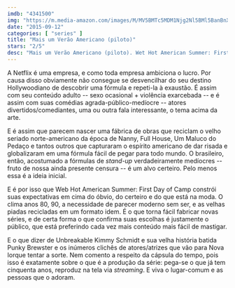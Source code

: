 ```yaml
---
imdb: "4341500"
img: "https://m.media-amazon.com/images/M/MV5BMTc5MDM1Njg2Nl5BMl5BanBnXkFtZTgwODE1MjUxNjE@._V1_SY150_CR0,0,101,150_.jpg"
date: "2015-09-12"
categories: [ "series" ]
title: "Mais um Verão Americano (piloto)"
stars: "2/5"
desc: "Mais um Verão Americano (piloto). Wet Hot American Summer: First Day of Camp (USA, 2015). Dirigido por David Wain. Escrito por Michael Showalter, David Wain. Com Marguerite Moreau, Zak Orth, Paul Rudd, Michael Showalter, Michael Ian Black, Bradley Cooper, Janeane Garofalo, Amy Poehler, Molly Shannon."
---
```

A Netflix é uma empresa, e como toda empresa ambiciona o lucro. Por causa disso obviamente não consegue se desvencilhar do seu destino Hollywoodiano de descobrir uma fórmula e repeti-la à exaustão. É assim com seu conteúdo adulto -- sexo ocasional + violência exarcebada -- e é assim com suas comédias agrada-público-medíocre -- atores divertidos/comediantes, uma ou outra fala interessante, o tema acima da arte.

E é assim que parecem nascer uma fábrica de obras que reciclam o velho seriado norte-americano da época de Nanny, Full House, Um Maluco do Pedaço e tantos outros que capturaram o espírito americano de dar risada e globalizaram em uma fórmula fácil de pegar para todo mundo. O brasileiro, então, acostumado a fórmulas de _stand-up_ verdadeiramente medíocres -- fruto de nossa ainda presente censura -- é um alvo certeiro. Pelo menos essa é a ideia inicial.

E é por isso que Web Hot American Summer: First Day of Camp constrói suas expectativas em cima do óbvio, do certeiro e do que está na moda. O clima anos 80, 90, a necessidade de parecer moderno sem ser, e as velhas piadas recicladas em um formato idem. É o que torna fácil fabricar novas séries, e de certa forma o que confirma suas escolhas é justamente o público, que está preferindo cada vez mais conteúdo mais fácil de mastigar.

E o que dizer de Unbreakable Kimmy Schmidt e sua velha história batida Punky Brewster e os inúmeros clichês de atores/atrizes que vão para Nova Iorque tentar a sorte. Nem comento a respeito da cápsula do tempo, pois isso é exatamente sobre o que é a produção da série: pega-se o que já tem cinquenta anos, reproduz na tela via _streaming_. E viva o lugar-comum e as pessoas que o adoram.
